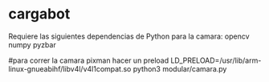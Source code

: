 # cargabot

Requiere las siguientes dependencias de Python para la camara:
opencv
numpy
pyzbar

#para correr la camara pixman hacer un preload
LD_PRELOAD=/usr/lib/arm-linux-gnueabihf/libv4l/v4l1compat.so python3 modular/camara.py
